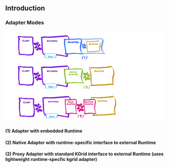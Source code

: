 ## Introduction


### Adapter Modes
![Adapter Modes](/images/adapter-modes.png)

#### (1) Adapter with embedded Runtime

#### (2) Native Adapter with runtime-specific interface to external Runtime

#### (2) Proxy Adapter with standard KGrid interface to external Runtime (uses lightweight runtime-specfic kgrid adapter)
